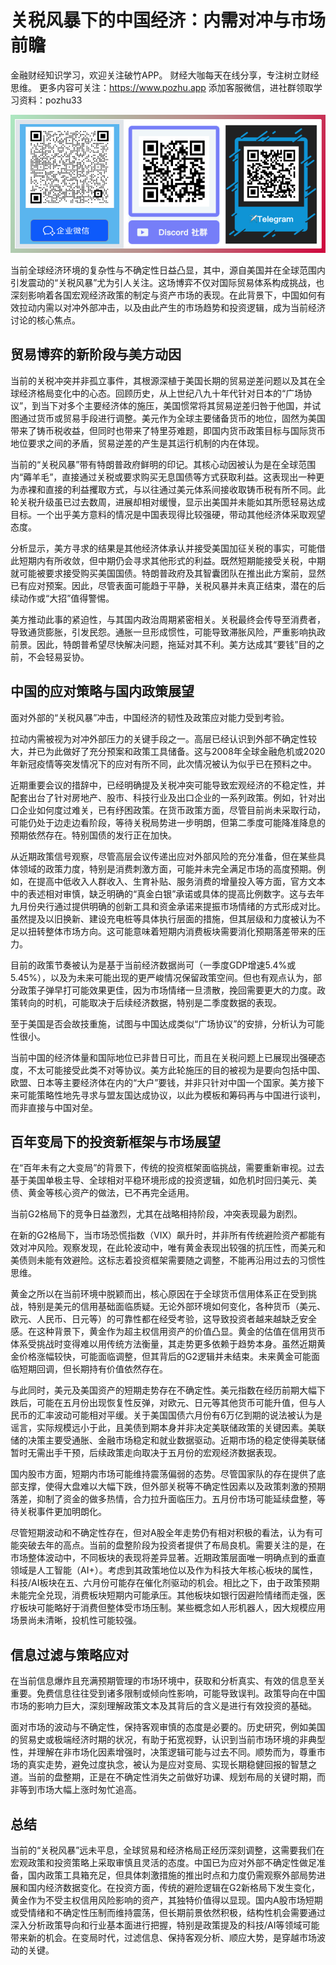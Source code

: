 # 关税风暴下的中国经济：内需对冲与市场前瞻

金融财经知识学习，欢迎关注破竹APP。
财经大咖每天在线分享，专注树立财经思维。
更多内容可关注：https://www.pozhu.app
添加客服微信，进社群领取学习资料：pozhu33

![联系我们](https://github.com/zhouzhoutu/PozhuFinance/blob/main/Other/QRcode.png?raw=true)


当前全球经济环境的复杂性与不确定性日益凸显，其中，源自美国并在全球范围内引发震动的“关税风暴”尤为引人关注。这场博弈不仅对国际贸易体系构成挑战，也深刻影响着各国宏观经济政策的制定与资产市场的表现。在此背景下，中国如何有效拉动内需以对冲外部冲击，以及由此产生的市场趋势和投资逻辑，成为当前经济讨论的核心焦点。

## 贸易博弈的新阶段与美方动因

当前的关税冲突并非孤立事件，其根源深植于美国长期的贸易逆差问题以及其在全球经济格局变化中的心态。回顾历史，从上世纪八九十年代针对日本的“广场协议”，到当下对多个主要经济体的施压，美国惯常将其贸易逆差归咎于他国，并试图通过货币或贸易手段进行调整。美元作为全球主要储备货币的地位，固然为美国带来了铸币税收益，但同时也带来了特里芬难题，即国内货币政策目标与国际货币地位要求之间的矛盾，贸易逆差的产生是其运行机制的内在体现。

当前的“关税风暴”带有特朗普政府鲜明的印记。其核心动因被认为是在全球范围内“薅羊毛”，直接通过关税或要求购买无息国债等方式获取利益。这表现出一种更为赤裸和直接的利益攫取方式，与以往通过美元体系间接收取铸币税有所不同。此轮关税升级虽已过去数周，进展却相对缓慢，显示出美国并未能如其所愿轻易达成目标。一个出乎美方意料的情况是中国表现得比较强硬，带动其他经济体采取观望态度。

分析显示，美方寻求的结果是其他经济体承认并接受美国加征关税的事实，可能借此短期内有所收敛，但中期仍会寻求其他形式的利益。既然短期能接受关税，中期就可能被要求接受购买美国国债。特朗普政府及其智囊团队在推出此方案前，显然已有应对预案。因此，尽管表面可能趋于平静，关税风暴并未真正结束，潜在的后续动作或“大招”值得警惕。

美方推动此事的紧迫性，与其国内政治周期紧密相关。关税最终会传导至消费者，导致通货膨胀，引发民怨。通胀一旦形成惯性，可能导致滞胀风险，严重影响执政前景。因此，特朗普希望尽快解决问题，拖延对其不利。美方达成其“要钱”目的之前，不会轻易妥协。

## 中国的应对策略与国内政策展望

面对外部的“关税风暴”冲击，中国经济的韧性及政策应对能力受到考验。

拉动内需被视为对冲外部压力的关键手段之一。高层已经认识到外部不确定性较大，并已为此做好了充分预案和政策工具储备。这与2008年全球金融危机或2020年新冠疫情等突发情况下的应对有所不同，此次情况被认为似乎已在预料之中。

近期重要会议的措辞中，已经明确提及关税冲突可能导致宏观经济的不稳定性，并配套出台了针对房地产、股市、科技行业及出口企业的一系列政策。例如，针对出口企业如何度过难关，已有纾困政策。在货币政策方面，尽管目前尚未采取行动，可能仍处于边走边看阶段，等待关税局势进一步明朗，但第二季度可能降准降息的预期依然存在。特别国债的发行正在加快。

从近期政策信号观察，尽管高层会议传递出应对外部风险的充分准备，但在某些具体领域的政策力度，特别是消费刺激方面，可能并未完全满足市场的高度预期。例如，在提高中低收入人群收入、生育补贴、服务消费的增量投入等方面，官方文本中的表述相对审慎，缺乏明确的“真金白银”承诺或具体的提高比例数字。这与去年九月份央行通过提供明确的创新工具和资金承诺来提振市场情绪的方式形成对比。虽然提及以旧换新、建设充电桩等具体执行层面的措施，但其层级和力度被认为不足以扭转整体市场方向。这可能意味着短期内消费板块需要消化预期落差带来的压力。

目前的政策节奏被认为是基于当前经济数据尚可（一季度GDP增速5.4%或5.45%），以及为未来可能出现的更严峻情况保留政策空间。但也有观点认为，部分政策子弹早打可能效果更佳，因为市场情绪一旦溃散，挽回需要更大的力度。政策转向的时机，可能取决于后续经济数据，特别是二季度数据的表现。

至于美国是否会故技重施，试图与中国达成类似“广场协议”的安排，分析认为可能性很小。

当前中国的经济体量和国际地位已非昔日可比，而且在关税问题上已展现出强硬态度，不太可能接受此类不对等协议。美方此轮施压的目的被视为是要向包括中国、欧盟、日本等主要经济体在内的“大户”要钱，并非只针对中国一个国家。美方接下来可能策略性地先寻求与盟友国达成协议，以此为模板和筹码再与中国进行谈判，而非直接与中国对垒。

## 百年变局下的投资新框架与市场展望

在“百年未有之大变局”的背景下，传统的投资框架面临挑战，需要重新审视。过去基于美国单极主导、全球相对平稳环境形成的投资逻辑，如危机时回归美元、美债、黄金等核心资产的做法，已不再完全适用。

当前G2格局下的竞争日益激烈，尤其在战略相持阶段，冲突表现最为剧烈。

在新的G2格局下，当市场恐慌指数（VIX）飙升时，并非所有传统避险资产都能有效对冲风险。观察发现，在此轮波动中，唯有黄金表现出较强的抗压性，而美元和美债则未能有效避险。这标志着投资框架需要随之调整，不能再沿用过去的习惯性思维。

黄金之所以在当前环境中脱颖而出，核心原因在于全球货币信用体系正在受到挑战，特别是美元的信用基础面临质疑。无论外部环境如何变化，各种货币（美元、欧元、人民币、日元等）的可靠性都在经受考验，这导致投资者越来越缺乏安全感。在这种背景下，黄金作为超主权信用资产的价值凸显。黄金的估值在信用货币体系受挑战时变得难以用传统方法衡量，其走势更多依赖于趋势本身。虽然近期黄金价格涨幅较快，可能面临调整，但其背后的G2逻辑并未结束。未来黄金可能面临短期回调，但长期持有价值依然存在。

与此同时，美元及美国资产的短期走势存在不确定性。美元指数在经历前期大幅下跌后，可能在五月份出现恢复性反弹，对欧元、日元等其他货币可能升值，但与人民币的汇率波动可能相对平缓。关于美国国债六月份有6万亿到期的说法被认为是谣言，实际规模远小于此，且美债到期本身并非决定美联储政策的关键因素。美联储的决策主要受通胀、金融市场稳定和就业数据驱动。近期市场的稳定使得美联储暂时无需出手干预，后续政策走向取决于五月份的宏观经济数据表现。

国内股市方面，短期内市场可能维持震荡偏弱的态势。尽管国家队的存在提供了底部支撑，使得大盘难以大幅下跌，但外部关税等不确定性因素以及政策刺激的预期落差，抑制了资金的做多热情，合力拉升面临压力。五月份市场可能延续盘整，等待关税事件更加明朗化。

尽管短期波动和不确定性存在，但对A股全年走势仍有相对积极的看法，认为有可能突破去年的高点。当前的盘整阶段为投资者提供了布局良机。需要关注的是，在市场整体波动中，不同板块的表现将差异显著。近期政策层面唯一明确点到的垂直领域是人工智能（AI+）。考虑到其政策地位以及作为科技大年核心板块的属性，科技/AI板块在五、六月份可能存在催化剂驱动的机会。相比之下，由于政策预期未能完全兑现，消费板块短期内可能承压。其他板块如银行因避险情绪而走强，医疗板块可能略好于消费但整体受市场压制。某些概念如人形机器人，因大规模应用场景尚未清晰，投机性可能较强。

## 信息过滤与策略应对

在当前信息爆炸且充满预期管理的市场环境中，获取和分析真实、有效的信息至关重要。免费信息往往受到诸多限制或倾向性影响，可能导致误判。政策导向在中国市场的影响力巨大，深刻理解政策文本及其背后的含义是进行有效投资的基础。

面对市场的波动与不确定性，保持客观审慎的态度是必要的。历史研究，例如美国的贸易史或极端经济时期的状况，有助于拓宽视野，认识到当前市场环境的非典型性，并理解在非市场化因素增强时，决策逻辑可能与过去不同。顺势而为，尊重市场的真实走势，避免过度执念，被认为是应对变局、实现长期稳健回报的智慧之道。当前的盘整期，正是在不确定性消失之前做好功课、规划布局的关键时期，而非等到市场大幅上涨时匆忙追高。

## 总结

当前的“关税风暴”远未平息，全球贸易和经济格局正经历深刻调整，这需要我们在宏观政策和投资策略上采取审慎且灵活的态度。中国已为应对外部不确定性做足准备，国内政策工具箱充足，但具体刺激措施的推出时点和力度仍需观察外部局势进展和国内经济数据变化。在投资方面，传统的避险逻辑在G2新格局下发生变化，黄金作为不受主权信用风险影响的资产，其独特价值得以显现。国内A股市场短期或受情绪和不确定性压制而维持震荡，但长期前景依然积极，结构性机会需要通过深入分析政策导向和行业基本面进行把握，特别是政策提及的科技/AI等领域可能带来新的机会。在变局时代，过滤信息、保持客观分析、顺应大势，是穿越市场波动的关键。
